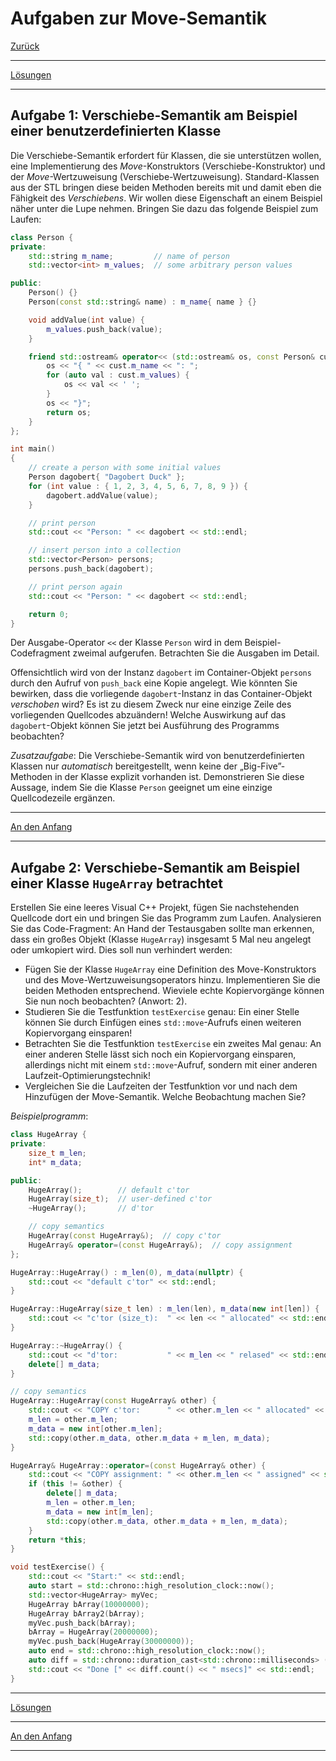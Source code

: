 # Aufgaben zur Move-Semantik

[Zurück](Exercises.md)

---

[Lösungen](Exercises_01_MoveSemantics.cpp)

---

## Aufgabe 1: Verschiebe-Semantik am Beispiel einer benutzerdefinierten Klasse

Die Verschiebe-Semantik erfordert für Klassen, die sie unterstützen wollen,
eine Implementierung des *Move*-Konstruktors (Verschiebe-Konstruktor) und der *Move*-Wertzuweisung (Verschiebe-Wertzuweisung).
Standard-Klassen aus der STL bringen diese beiden Methoden bereits mit
und damit eben die Fähigkeit des *Verschiebens*.
Wir wollen diese Eigenschaft an einem Beispiel näher unter die Lupe nehmen.
Bringen Sie dazu das folgende Beispiel zum Laufen:

```cpp
class Person {
private:
    std::string m_name;         // name of person
    std::vector<int> m_values;  // some arbitrary person values

public:
    Person() {}
    Person(const std::string& name) : m_name{ name } {}

    void addValue(int value) {
        m_values.push_back(value);
    }

    friend std::ostream& operator<< (std::ostream& os, const Person& cust) {
        os << "{ " << cust.m_name << ": ";
        for (auto val : cust.m_values) {
            os << val << ' ';
        }
        os << "}";
        return os;
    }
};

int main()
{
    // create a person with some initial values
    Person dagobert{ "Dagobert Duck" };
    for (int value : { 1, 2, 3, 4, 5, 6, 7, 8, 9 }) {
        dagobert.addValue(value);
    }

    // print person
    std::cout << "Person: " << dagobert << std::endl;

    // insert person into a collection
    std::vector<Person> persons;
    persons.push_back(dagobert);

    // print person again
    std::cout << "Person: " << dagobert << std::endl;

    return 0;
}
```

Der Ausgabe-Operator `<<` der Klasse `Person` wird in dem Beispiel-Codefragment zweimal aufgerufen.
Betrachten Sie die Ausgaben im Detail.

Offensichtlich wird von der Instanz `dagobert` im Container-Objekt `persons` durch den Aufruf von `push_back`
eine Kopie angelegt.
Wie könnten Sie bewirken, dass die vorliegende `dagobert`-Instanz in das Container-Objekt *verschoben* wird?
Es ist zu diesem Zweck nur eine einzige Zeile des vorliegenden Quellcodes abzuändern!
Welche Auswirkung auf das `dagobert`-Objekt können Sie jetzt bei Ausführung des Programms beobachten?

*Zusatzaufgabe*:
Die Verschiebe-Semantik wird von benutzerdefinierten Klassen nur *automatisch* bereitgestellt,
wenn keine der &bdquo;Big-Five&rdquo;-Methoden in der Klasse explizit vorhanden ist.
Demonstrieren Sie diese Aussage, indem Sie die Klasse `Person` geeignet um eine einzige Quellcodezeile ergänzen.

---

[An den Anfang](#Aufgaben-zur-Move-Semantik)

---

## Aufgabe 2: Verschiebe-Semantik am Beispiel einer Klasse `HugeArray` betrachtet

Erstellen Sie eine leeres Visual C++ Projekt,
fügen Sie nachstehenden Quellcode dort ein und bringen Sie das Programm zum Laufen.
Analysieren Sie das Code-Fragment: An Hand der Testausgaben sollte man erkennen,
dass ein großes Objekt (Klasse `HugeArray`) insgesamt 5 Mal neu angelegt oder umkopiert wird. Dies soll nun verhindert werden:

  * Fügen Sie der Klasse `HugeArray` eine Definition des Move-Konstruktors und des Move-Wertzuweisungsoperators hinzu.
    Implementieren Sie die beiden Methoden entsprechend. Wieviele echte Kopiervorgänge können Sie nun noch beobachten? (Anwort: 2).
  * Studieren Sie die Testfunktion `testExercise` genau: Ein einer Stelle können Sie durch Einfügen eines
    `std::move`-Aufrufs einen weiteren Kopiervorgang einsparen!
  * Betrachten Sie die Testfunktion `testExercise` ein zweites Mal genau:
    An einer anderen Stelle lässt sich noch ein Kopiervorgang einsparen, allerdings nicht mit einem `std::move`-Aufruf,
    sondern mit einer anderen Laufzeit-Optimierungstechnik!
  * Vergleichen Sie die Laufzeiten der Testfunktion vor und nach dem Hinzufügen der Move-Semantik. 
    Welche Beobachtung machen Sie?

*Beispielprogramm*:

```cpp
class HugeArray {
private:
    size_t m_len;
    int* m_data;

public:
    HugeArray();        // default c'tor
    HugeArray(size_t);  // user-defined c'tor
    ~HugeArray();       // d'tor

    // copy semantics
    HugeArray(const HugeArray&);  // copy c'tor
    HugeArray& operator=(const HugeArray&);  // copy assignment
};

HugeArray::HugeArray() : m_len(0), m_data(nullptr) {
    std::cout << "default c'tor" << std::endl;
}

HugeArray::HugeArray(size_t len) : m_len(len), m_data(new int[len]) {
    std::cout << "c'tor (size_t):  " << len << " allocated" << std::endl;
}

HugeArray::~HugeArray() {
    std::cout << "d'tor:           " << m_len << " relased" << std::endl;
    delete[] m_data;
}

// copy semantics
HugeArray::HugeArray(const HugeArray& other) {
    std::cout << "COPY c'tor:      " << other.m_len << " allocated" << std::endl;
    m_len = other.m_len;
    m_data = new int[other.m_len];
    std::copy(other.m_data, other.m_data + m_len, m_data);
}

HugeArray& HugeArray::operator=(const HugeArray& other) {
    std::cout << "COPY assignment: " << other.m_len << " assigned" << std::endl;
    if (this != &other) {
        delete[] m_data;
        m_len = other.m_len;
        m_data = new int[m_len];
        std::copy(other.m_data, other.m_data + m_len, m_data);
    }
    return *this;
}

void testExercise() {
    std::cout << "Start:" << std::endl;
    auto start = std::chrono::high_resolution_clock::now();
    std::vector<HugeArray> myVec;
    HugeArray bArray(10000000);
    HugeArray bArray2(bArray);
    myVec.push_back(bArray);
    bArray = HugeArray(20000000);
    myVec.push_back(HugeArray(30000000));
    auto end = std::chrono::high_resolution_clock::now();
    auto diff = std::chrono::duration_cast<std::chrono::milliseconds> (end - start);
    std::cout << "Done [" << diff.count() << " msecs]" << std::endl;
}
```

---

[Lösungen](Exercises_01_MoveSemantics.cpp)

---

[An den Anfang](#Aufgaben-zur-Move-Semantik)

---
